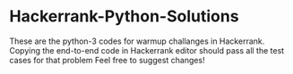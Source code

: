 # Hackerrank-Python-Solutions


These are the python-3 codes for warmup challanges in Hackerrank.
Copying the end-to-end code in Hackerrank editor should pass all the test cases for that problem
Feel free to suggest changes!
